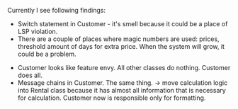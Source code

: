 Currently I see following findings:
- Switch statement in Customer - it's smell because it could be a place of LSP violation.
- There are a couple of places where magic numbers are used: prices, threshold amount of days for extra price. When the system will grow, it could be a problem.
+ Customer looks like feature envy. All other classes do nothing. Customer does all.
+ Message chains in Customer. The same thing. 
-> move calculation logic into Rental class because it has almost all information that is necessary for calculation. Customer now is responsible only for formatting.